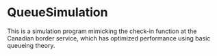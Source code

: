 # QueueSimulation

This is a simulation program mimicking the check-in function at the Canadian border service, which has optimized performance using basic queueing theory.
